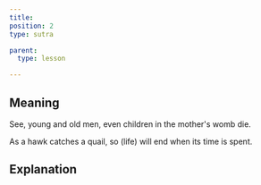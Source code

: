 ```yaml
---
title: 
position: 2
type: sutra

parent:
  type: lesson

---
```


## Meaning

See, young and old men, even children in the mother's womb die. 

As a hawk catches a quail, so (life) will end when its time is spent.

## Explanation